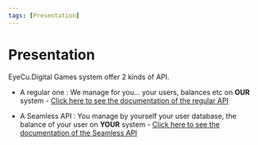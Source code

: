 ```yaml
---
tags: [Presentation]
---
```


# Presentation

EyeCu.Digital Games system offer 2 kinds of API.

- A regular one : We manage for you... your users, balances etc on **OUR** system  - [Click here to see the documentation of the regular API](https://eyecu.stoplight.io/docs/casinodocumentation/reference/Balances.v1.yaml)

- A Seamless API : You manage by yourself your user database, the balance of your user on **YOUR** system - [Click here to see the documentation of the Seamless API](https://eyecu.stoplight.io/docs/casinodocumentationseamless/reference/1-Seamless.v1.yaml)


